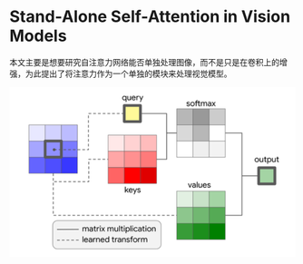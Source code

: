 # Stand-Alone Self-Attention in Vision Models  
   本文主要是想要研究自注意力网络能否单独处理图像，而不是只是在卷积上的增强，为此提出了将注意力作为一个单独的模块来处理视觉模型。
<div align=center><img height=300 src="https://github.com/fate-fight/paper/blob/master/images/sa_alone.png"></div>

